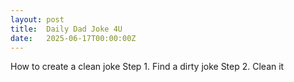 ```yaml
---
layout: post
title:  Daily Dad Joke 4U
date:   2025-06-17T00:00:00Z
---
```

How to create a clean joke Step 1. Find a dirty joke Step 2. Clean it
